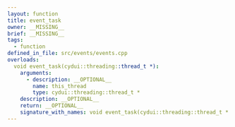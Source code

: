 ```yaml
---
layout: function
title: event_task
owner: __MISSING__
brief: __MISSING__
tags:
  - function
defined_in_file: src/events/events.cpp
overloads:
  void event_task(cydui::threading::thread_t *):
    arguments:
      - description: __OPTIONAL__
        name: this_thread
        type: cydui::threading::thread_t *
    description: __OPTIONAL__
    return: __OPTIONAL__
    signature_with_names: void event_task(cydui::threading::thread_t * this_thread)
---
```

